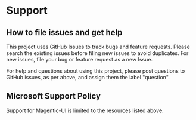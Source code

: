 # Support

## How to file issues and get help  

This project uses GitHub Issues to track bugs and feature requests. Please search the existing 
issues before filing new issues to avoid duplicates.  For new issues, file your bug or 
feature request as a new Issue.

For help and questions about using this project, please post questions to GitHub issues, as per
above, and assign them the label "question".

## Microsoft Support Policy  

Support for Magentic-UI is limited to the resources listed above.
